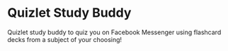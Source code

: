 # Quizlet Study Buddy
Quizlet study buddy to quiz you on Facebook Messenger using flashcard decks from a subject of your choosing!